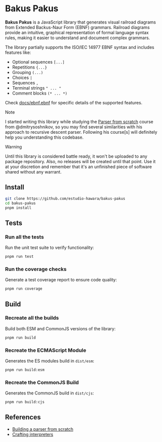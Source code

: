 # Bakus Pakus

**Bakus Pakus** is a JavaScript library that generates visual railroad diagrams from Extended Backus-Naur Form (EBNF) grammars. Railroad diagrams provide an intuitive, graphical representation of formal language syntax rules, making it easier to understand and document complex grammars.

The library partially supports the ISO/IEC 14977 EBNF syntax and includes features like:

- Optional sequences `[...]`
- Repetitions `{...}`
- Grouping `(...)`
- Choices `|`
- Sequences `,`
- Terminal strings `" ... "`
- Comment blocks `(* ... *)`

Check [docs/ebnf.ebnf](docs/ebnf.ebnf) for specific details of the supported features.

> [!NOTE]
> I started writing this library while studying the [Parser from scratch](http://dmitrysoshnikov.com/courses/parser-from-scratch/) course from @dmitrysoshnikov, so you may find several similarities with his approach to recursive descent parser. Following his course[s] will definitely help you understanding this codebase.

> [!WARNING]
> Until this library is considered battle ready, it won't be uploaded to any package repository. Also, no releases will be created until that point. Use it at your discretion and remember that it's an unfinished piece of software shared without any warrant.

## Install

```bash
git clone https://github.com/estudio-hawara/bakus-pakus
cd bakus-pakus
pnpm install
```

## Tests

### Run all the tests

Run the unit test suite to verify functionality:

```bash
pnpm run test
```

### Run the coverage checks

Generate a test coverage report to ensure code quality:

```bash
pnpm run coverage
```

## Build

### Recreate all the builds

Build both ESM and CommonJS versions of the library:

```bash
pnpm run build
```

### Recreate the ECMAScript Module

Generates the ES modules build in `dist/esm`:

```bash
pnpm run build:esm
```

### Recreate the CommonJS Build

Generates the CommonJS build in `dist/cjs`:

```bash
pnpm run build:cjs
```

## References

- [Building a parser from scratch](https://www.youtube.com/watch?v=4m7ubrdbWQU&list=PLGNbPb3dQJ_5FTPfFIg28UxuMpu7k0eT4)
- [Crafting interpreters](https://craftinginterpreters.com)